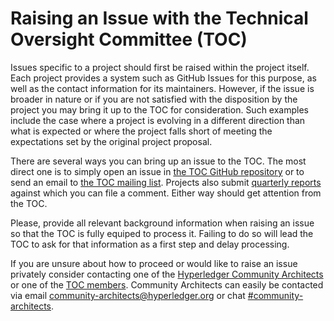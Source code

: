 # Raising an Issue with the Technical Oversight Committee (TOC)

Issues specific to a project should first be raised within the project itself. Each project provides a system such as GitHub Issues for this purpose, as well as the contact information for its maintainers. However, if the issue is broader in nature or if you are not satisfied with the disposition by the project you may bring it up to the TOC for consideration. Such examples include the case where a project is evolving in a different direction than what is expected or where the project falls short of meeting the expectations set by the original project proposal.

There are several ways you can bring up an issue to the TOC. The most direct one is to simply open an issue in [the TOC GitHub repository](https://github.com/hyperledger/toc/issues) or to send an email to [the TOC mailing list](https://lists.hyperledger.org/g/toc/). Projects also submit [quarterly reports](https://wiki.hyperledger.org/display/TSC/TOC+Project+Updates) against which you can file a comment. Either way should get attention from the TOC.

Please, provide all relevant background information when raising an issue so that the TOC is fully equiped to process it. Failing to do so will lead the TOC to ask for that information as a first step and delay processing.

If you are unsure about how to proceed or would like to raise an issue privately consider contacting one of the [Hyperledger Community Architects](https://wiki.hyperledger.org/display/CA/Community+Architects+Team) or one of the [TOC members](./toc-members.md). Community Architects can easily be contacted via email [community-architects@hyperledger.org](mailto:community-architects@hyperledger.org) or chat [#community-architects](https://discord.com/servers/hyperledger-foundation-905194001349627914).
